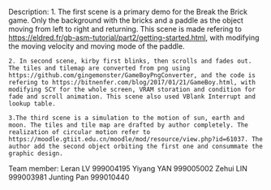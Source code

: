 Description:
    1. The first scene is a primary demo for the Break the Brick game. Only the background with the bricks and a paddle as the object moving from left to right and returning. This scene is made refering to https://eldred.fr/gb-asm-tutorial/part2/getting-started.html, with modifying the moving velocity and moving mode of the paddle.

    2. In second scene, kirby first blinks, then scrolls and fades out. The tiles and tilemap are converted from png using https://github.com/gingemonster/GameBoyPngConverter, and the code is refering to https://bitnenfer.com/blog/2017/01/21/GameBoy.html, with modifying SCY for the whole screen, VRAM storation and condition for fade and scroll animation. This scene also used VBlank Interrupt and lookup table.

    3.The third scene is a simulation to the motion of sun, earth and moon. The tiles and tile map are drafted by author completely. The realization of circular motion refer to https://moodle.gtiit.edu.cn/moodle/mod/resource/view.php?id=61037. The author add the second object orbiting the first one and consummate the graphic design.

Team member:
    Leran LV 999004195
    Yiyang YAN 999005002
    Zehui LIN 999003981
    Junting Pan 999010440

